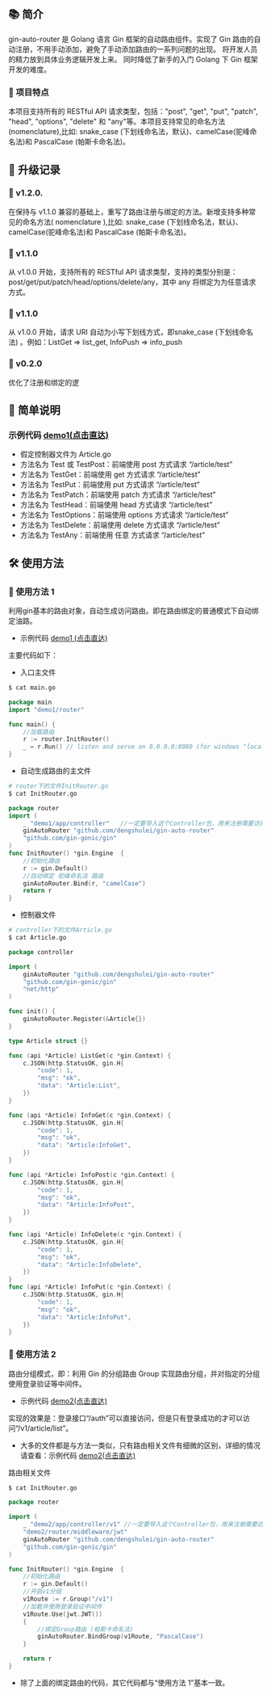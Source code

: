 ##  📚 简介
gin-auto-router 是 Golang 语言 Gin 框架的自动路由组件。实现了 Gin 路由的自动注册，不用手动添加，避免了手动添加路由的一系列问题的出现。 将开发人员的精力放到具体业务逻辑开发上来。 同时降低了新手的入门 Golang 下 Gin 框架开发的难度。

### 🧬 项目特点
本项目支持所有的 RESTful API 请求类型，包括："post", "get", "put", "patch", "head", "options", "delete" 和 "any"等。本项目支持常见的命名方法(nomenclature),比如: snake_case (下划线命名法，默认)、camelCase(驼峰命名法)和 PascalCase (帕斯卡命名法)。

## 🎁 升级记录
### 🍺 v1.2.0.
在保持与 v1.1.0 兼容的基础上，重写了路由注册与绑定的方法。新增支持多种常见的命名方法( nomenclature ),比如: snake_case (下划线命名法，默认)、camelCase(驼峰命名法)和 PascalCase (帕斯卡命名法)。
### 🍺 v1.1.0
从 v1.0.0 开始，支持所有的 RESTful API 请求类型，支持的类型分别是：post/get/put/patch/head/options/delete/any，其中 any 将绑定为为任意请求方式。
### 🍺 v1.1.0
从 v1.0.0 开始，请求 URI 自动为小写下划线方式，即snake_case (下划线命名法) 。例如：ListGet => list_get, InfoPush => info_push
### 🍺 v0.2.0
优化了注册和绑定的逻

## 📝 简单说明
### 示例代码 [demo1(点击直达)](/examples/demo1)
- 假定控制器文件为 Article.go
- 方法名为 Test 或 TestPost：前端使用 post 方式请求 “/article/test”
- 方法名为 TestGet：前端使用 get 方式请求 “/article/test”
- 方法名为 TestPut：前端使用 put 方式请求 “/article/test”
- 方法名为 TestPatch：前端使用 patch 方式请求 “/article/test”
- 方法名为 TestHead：前端使用 head 方式请求 “/article/test”
- 方法名为 TestOptions：前端使用 options 方式请求 “/article/test”
- 方法名为 TestDelete：前端使用 delete 方式请求 “/article/test”
- 方法名为 TestAny：前端使用 任意 方式请求 “/article/test”

## 🛠️ 使用方法
### 🍐 使用方法 1
利用gin基本的路由对象，自动生成访问路由。即在路由绑定的普通模式下自动绑定油路。
- 示例代码 [demo1 (点击直达)](/examples/demo1)

主要代码如下：

- 入口主文件
```sh
$ cat main.go
```

```go
package main
import "demo1/router"

func main() {
	//加载路由
	r := router.InitRouter()
	_ = r.Run() // listen and serve on 0.0.0.0:8080 (for windows "localhost:8080")
}
```

- 自动生成路由的主文件
```sh
# router下的文件InitRouter.go
$ cat InitRouter.go
```

```go
package router
import (
	_ "demo1/app/controller"   //一定要导入这个Controller包，用来注册需要访问的方法
	ginAutoRouter "github.com/dengshulei/gin-auto-router"
	"github.com/gin-gonic/gin"
)
func InitRouter() *gin.Engine  {
	//初始化路由
	r := gin.Default()
	//自动绑定 驼峰命名法 路由
	ginAutoRouter.Bind(r, "camelCase")
	return r
}
```

- 控制器文件
```sh
# controller下的文件Article.go
$ cat Article.go
```

```go
package controller

import (
	ginAutoRouter "github.com/dengshulei/gin-auto-router"
	"github.com/gin-gonic/gin"
	"net/http"
)

func init() {
	ginAutoRouter.Register(&Article{})
}

type Article struct {}

func (api *Article) ListGet(c *gin.Context) {
	c.JSON(http.StatusOK, gin.H{
		"code": 1,
		"msg": "ok",
		"data": "Article:List",
	})
}

func (api *Article) InfoGet(c *gin.Context) {
	c.JSON(http.StatusOK, gin.H{
		"code": 1,
		"msg": "ok",
		"data": "Article:InfoGet",
	})
}

func (api *Article) InfoPost(c *gin.Context) {
	c.JSON(http.StatusOK, gin.H{
		"code": 1,
		"msg": "ok",
		"data": "Article:InfoPost",
	})
}

func (api *Article) InfoDelete(c *gin.Context) {
	c.JSON(http.StatusOK, gin.H{
		"code": 1,
		"msg": "ok",
		"data": "Article:InfoDelete",
	})
}
func (api *Article) InfoPut(c *gin.Context) {
	c.JSON(http.StatusOK, gin.H{
		"code": 1,
		"msg": "ok",
		"data": "Article:InfoPut",
	})
}
```

### 🍊 使用方法 2
路由分组模式，即：利用 Gin 的分组路由 Group 实现路由分组，并对指定的分组使用登录验证等中间件。
- 示例代码 [demo2(点击直达)](/examples/demo2)

实现的效果是：登录接口“/auth”可以直接访问，但是只有登录成功的才可以访问“/v1/article/list”。
- 大多的文件都是与方法一类似，只有路由相关文件有细微的区别，详细的情况请查看：示例代码 [demo2(点击直达)](/examples/demo2) 

路由相关文件
```sh
$ cat InitRouter.go
```

```go
package router

import (
	_ "demo2/app/controller/v1" //一定要导入这个Controller包，用来注册需要访问的方法
	"demo2/router/middleware/jwt"
	ginAutoRouter "github.com/dengshulei/gin-auto-router"
	"github.com/gin-gonic/gin"
)

func InitRouter() *gin.Engine  {
	//初始化路由
	r := gin.Default()
	//开启v1分组
	v1Route := r.Group("/v1")
	//加载并使用登录验证中间件
	v1Route.Use(jwt.JWT())
	{
		//绑定Group路由 (帕斯卡命名法)
		ginAutoRouter.BindGroup(v1Route, "PascalCase")
	}

	return r
}

```
- 除了上面的绑定路由的代码，其它代码都与“使用方法 1”基本一致。